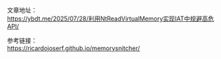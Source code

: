 文章地址：  
https://ybdt.me/2025/07/28/利用NtReadVirtualMemory实现IAT中规避高危API/  

参考链接：  
https://ricardojoserf.github.io/memorysnitcher/  